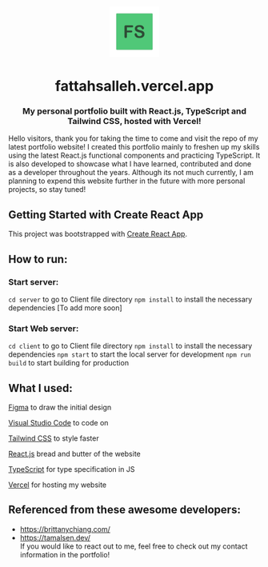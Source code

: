 <div align="center">
    <img src="public/fs-icon.svg?raw=true" alt="FS Icon" title="FS-ICON" width="100" height="100">
    <h1>fattahsalleh.vercel.app</h1>
    <h3>My personal portfolio built with React.js, TypeScript and Tailwind CSS, hosted with Vercel!</h3>
</div>

Hello visitors, thank you for taking the time to come and visit the repo of my latest portfolio website! I created this portfolio mainly to freshen up my skills using the latest React.js functional components and practicing TypeScript. It is also developed to showcase what I have learned, contributed and done as a developer throughout the years. Although its not much currently, I am planning to expend this website further in the future with more personal projects, so stay tuned!

## Getting Started with Create React App

This project was bootstrapped with [Create React App](https://github.com/facebook/create-react-app).

## How to run:

### Start server:
`cd server` to go to Client file directory
`npm install` to install the necessary dependencies
[To add more soon]

### Start Web server:
`cd client` to go to Client file directory
`npm install` to install the necessary dependencies
`npm start` to start the local server for development
`npm run build` to start building for production

## What I used:

[Figma](https://www.figma.com/) to draw the initial design

[Visual Studio Code](https://code.visualstudio.com/) to code on

[Tailwind CSS](https://tailwindcss.com/) to style faster

[React.js](https://react.dev/) bread and butter of the website

[TypeScript](https://www.typescriptlang.org/) for type specification in JS

[Vercel](https://vercel.com/) for hosting my website

## Referenced from these awesome developers:

-   https://brittanychiang.com/
-   https://tamalsen.dev/
    <br />
    If you would like to react out to me, feel free to check out my contact information in the portfolio!
